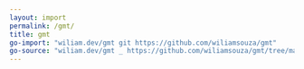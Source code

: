 ```yaml
---
layout: import
permalink: /gmt/
title: gmt
go-import: "wiliam.dev/gmt git https://github.com/wiliamsouza/gmt"
go-source: "wiliam.dev/gmt _ https://github.com/wiliamsouza/gmt/tree/main{/dir} https://github.com/wiliamsouza/gmt/tree/main{/dir}/{file}#L{line}"
---
```

